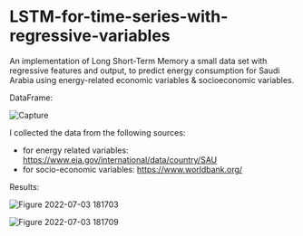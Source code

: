 # LSTM-for-time-series-with-regressive-variables

An implementation of Long Short-Term Memory a small data set with regressive features and output, to predict energy consumption for Saudi Arabia using energy-related economic variables & socioeconomic variables.

DataFrame:

![Capture](https://user-images.githubusercontent.com/99807928/177046244-7fe1518f-2c67-4db4-9ebc-7ff7bc2639f2.PNG)

I collected the data from the following sources:
  - for energy related variables: https://www.eia.gov/international/data/country/SAU
  - for socio-economic variables: https://www.worldbank.org/
  

Results: 

![Figure 2022-07-03 181703](https://user-images.githubusercontent.com/99807928/177046083-7883211f-b979-416d-8b9e-707f9a3435ef.png)

![Figure 2022-07-03 181709](https://user-images.githubusercontent.com/99807928/177046092-910f7c1e-aec5-4687-b043-40d17118539d.png)
